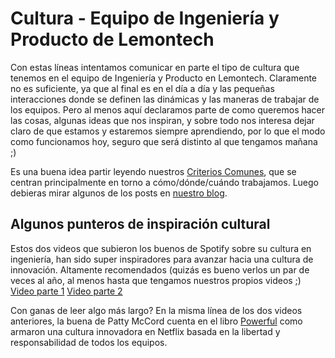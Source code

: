 # Cultura - Equipo de Ingeniería y Producto de Lemontech

Con estas líneas intentamos comunicar en parte el tipo de cultura que tenemos en el equipo de Ingeniería y Producto en Lemontech. Claramente no es suficiente, ya que al final es en el día a día y las pequeñas interacciones donde se definen las dinámicas y las maneras de trabajar de los equipos. Pero al menos aquí declaramos parte de como queremos hacer las cosas, algunas ideas que nos inspiran, y sobre todo nos interesa dejar claro de que estamos y estaremos siempre aprendiendo, por lo que el modo como funcionamos hoy, seguro que será distinto al que tengamos mañana ;)

Es una buena idea partir leyendo nuestros [Criterios Comunes](https://github.com/LemontechSA/the-playbook/blob/master/criterios_comunes.md), que se centran principalmente en torno a cómo/dónde/cuándo trabajamos. Luego debieras mirar algunos de los posts en [nuestro blog](https://medium.com/lemontech-engineering).

## Algunos punteros de inspiración cultural

Estos dos videos que subieron los buenos de Spotify sobre su cultura en ingeniería, han sido super inspiradores para avanzar hacia una cultura de innovación. Altamente recomendados (quizás es bueno verlos un par de veces al año, al menos hasta que tengamos nuestros propios videos ;) [Video parte 1](https://www.youtube.com/watch?v=fj5y-6AoYfM) [Video parte 2](https://www.youtube.com/watch?v=v6gQuVCHJ1Q) 

Con ganas de leer algo más largo? En la misma línea de los dos videos anteriores, la buena de Patty McCord cuenta en el libro [Powerful](https://www.amazon.com/Powerful-Building-Culture-Freedom-Responsibility-ebook/dp/B077Y4WVPT/ref=tmm_kin_swatch_0?_encoding=UTF8&qid=&sr=) como armaron una cultura innovadora en Netflix basada en la libertad y responsabilidad de todos los equipos.
